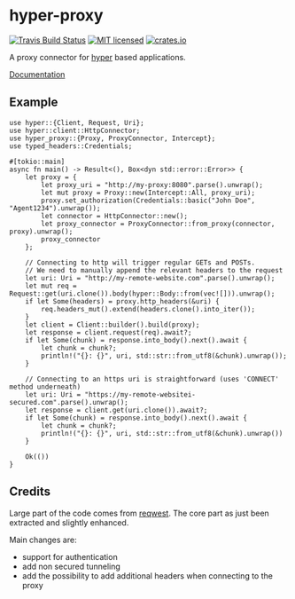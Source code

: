 # hyper-proxy

[![Travis Build Status](https://travis-ci.org/tafia/hyper-proxy.svg?branch=master)](https://travis-ci.org/tafia/hyper-proxy)
[![MIT licensed](https://img.shields.io/badge/license-MIT-blue.svg)](./LICENSE)
[![crates.io](http://meritbadge.herokuapp.com/hyper-proxy)](https://crates.io/crates/hyper-proxy)

A proxy connector for [hyper][1] based applications.

[Documentation][3]

## Example

```rust,no_run
use hyper::{Client, Request, Uri};
use hyper::client::HttpConnector;
use hyper_proxy::{Proxy, ProxyConnector, Intercept};
use typed_headers::Credentials;

#[tokio::main]
async fn main() -> Result<(), Box<dyn std::error::Error>> {
    let proxy = {
        let proxy_uri = "http://my-proxy:8080".parse().unwrap();
        let mut proxy = Proxy::new(Intercept::All, proxy_uri);
        proxy.set_authorization(Credentials::basic("John Doe", "Agent1234").unwrap());
        let connector = HttpConnector::new();
        let proxy_connector = ProxyConnector::from_proxy(connector, proxy).unwrap();
        proxy_connector
    };

    // Connecting to http will trigger regular GETs and POSTs.
    // We need to manually append the relevant headers to the request
    let uri: Uri = "http://my-remote-website.com".parse().unwrap();
    let mut req = Request::get(uri.clone()).body(hyper::Body::from(vec![])).unwrap();
    if let Some(headers) = proxy.http_headers(&uri) {
        req.headers_mut().extend(headers.clone().into_iter());
    }
    let client = Client::builder().build(proxy);
    let response = client.request(req).await?;
    if let Some(chunk) = response.into_body().next().await {
        let chunk = chunk?;
        println!("{}: {}", uri, std::str::from_utf8(&chunk).unwrap());
    }

    // Connecting to an https uri is straightforward (uses 'CONNECT' method underneath)
    let uri: Uri = "https://my-remote-websitei-secured.com".parse().unwrap();
    let response = client.get(uri.clone()).await?;
    if let Some(chunk) = response.into_body().next().await {
        let chunk = chunk?;
        println!("{}: {}", uri, std::str::from_utf8(&chunk).unwrap())
    }

    Ok(())
}
```

## Credits

Large part of the code comes from [reqwest][2].
The core part as just been extracted and slightly enhanced.

 Main changes are:
- support for authentication
- add non secured tunneling
- add the possibility to add additional headers when connecting to the proxy

[1]: https://crates.io/crates/hyper
[2]: https://github.com/seanmonstar/reqwest
[3]: https://docs.rs/hyper-proxy
